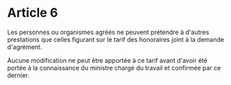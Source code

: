 # Article 6

Les personnes ou organismes agréés ne peuvent prétendre à d'autres prestations que celles figurant sur le tarif des honoraires joint à la demande d'agrément.

Aucune modification ne peut être apportée à ce tarif avant d'avoir été portée à la connaissance du ministre chargé du travail et confirmée par ce dernier.
